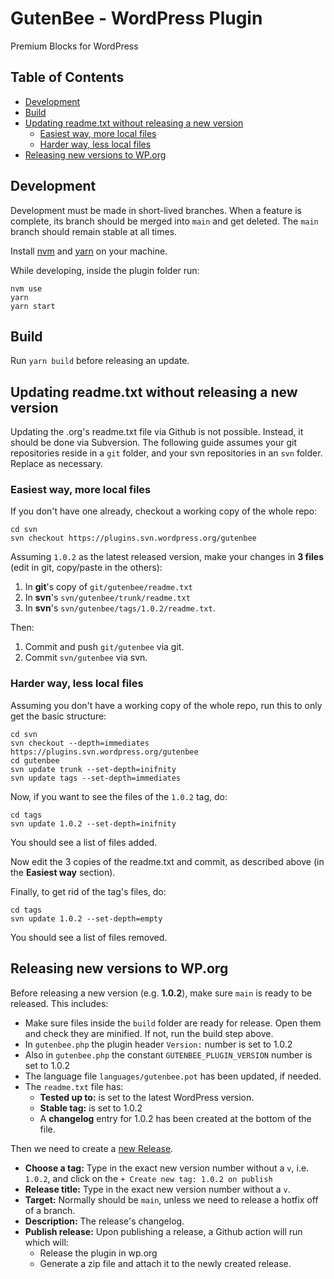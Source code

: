 # GutenBee - WordPress Plugin
Premium Blocks for WordPress

## Table of Contents
- [Development](#development)
- [Build](#build)
- [Updating readme.txt without releasing a new version](#updating-readmetxt-without-releasing-a-new-version)
  - [Easiest way, more local files](#easiest-way-more-local-files)
  - [Harder way, less local files](#harder-way-less-local-files)
- [Releasing new versions to WP.org](#releasing-new-versions-to-wporg)

## Development
Development must be made in short-lived branches. When a feature is complete, its branch should be merged into `main` and get deleted. The `main` branch should remain stable at all times.

Install [nvm](https://github.com/nvm-sh/nvm) and [yarn](https://yarnpkg.com/getting-started/install) on your machine.

While developing, inside the plugin folder run:
```
nvm use
yarn
yarn start
```

## Build
Run `yarn build` before releasing an update.

## Updating readme.txt without releasing a new version
Updating the .org's readme.txt file via Github is not possible. Instead, it should be done via Subversion.
The following guide assumes your git repositories reside in a `git` folder, and your svn repositories in an `svn` folder. Replace as necessary.

### Easiest way, more local files
If you don't have one already, checkout a working copy of the whole repo:
```
cd svn
svn checkout https://plugins.svn.wordpress.org/gutenbee
```
Assuming `1.0.2` as the latest released version, make your changes in **3 files** (edit in git, copy/paste in the others):
1. In **git**'s copy of `git/gutenbee/readme.txt`
2. In **svn**'s `svn/gutenbee/trunk/readme.txt`
3. In **svn**'s `svn/gutenbee/tags/1.0.2/readme.txt`.

Then:
1. Commit and push `git/gutenbee` via git.
2. Commit `svn/gutenbee` via svn.

### Harder way, less local files
Assuming you don't have a working copy of the whole repo, run this to only get the basic structure:
```
cd svn
svn checkout --depth=immediates https://plugins.svn.wordpress.org/gutenbee
cd gutenbee
svn update trunk --set-depth=inifnity
svn update tags --set-depth=immediates
```

Now, if you want to see the files of the `1.0.2` tag, do:
```
cd tags
svn update 1.0.2 --set-depth=inifnity
```

You should see a list of files added.

Now edit the 3 copies of the readme.txt and commit, as described above (in the **Easiest way** section).

Finally, to get rid of the tag's files, do:
```
cd tags
svn update 1.0.2 --set-depth=empty
```

You should see a list of files removed. 

## Releasing new versions to WP.org
Before releasing a new version (e.g. **1.0.2**), make sure `main` is ready to be released. This includes:
- Make sure files inside the `build` folder are ready for release. Open them and check they are minified. If not, run the build step above.
- In `gutenbee.php` the plugin header `Version:` number is set to 1.0.2
- Also in `gutenbee.php` the constant `GUTENBEE_PLUGIN_VERSION` number is set to 1.0.2
- The language file `languages/gutenbee.pot` has been updated, if needed.
- The `readme.txt` file has:
  - **Tested up to:** is set to the latest WordPress version.
  - **Stable tag:** is set to 1.0.2
  - A **changelog** entry for 1.0.2 has been created at the bottom of the file.

Then we need to create a [new Release](https://github.com/cssigniter/gutenbee/releases/new).
- **Choose a tag:** Type in the exact new version number without a `v`, i.e. `1.0.2`, and click on the `+ Create new tag: 1.0.2 on publish`
- **Release title:** Type in the exact new version number without a `v`.
- **Target:** Normally should be `main`, unless we need to release a hotfix off of a branch.
- **Description:** The release's changelog.
- **Publish release:** Upon publishing a release, a Github action will run which will:
  - Release the plugin in wp.org
  - Generate a zip file and attach it to the newly created release.
